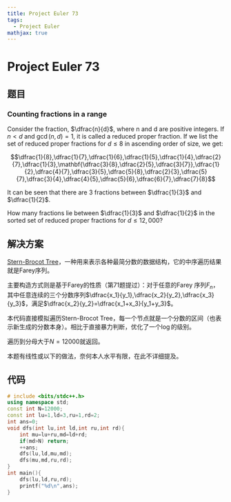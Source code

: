 ```yaml
---
title: Project Euler 73
tags:
  - Project Euler
mathjax: true
---
```

<escape><!-- more --></escape>

# Project Euler 73
## 题目
### Counting fractions in a range

Consider the fraction, $\dfrac{n}{d}$, where n and d are positive integers. If $n<d$ and $\gcd(n,d)=1$, it is called a reduced proper fraction.
If we list the set of reduced proper fractions for $d \leq 8$ in ascending order of size, we get:

$$\dfrac{1}{8},\dfrac{1}{7},\dfrac{1}{6},\dfrac{1}{5},\dfrac{1}{4},\dfrac{2}{7},\dfrac{1}{3},\mathbf{\dfrac{3}{8},\dfrac{2}{5},\dfrac{3}{7}},\dfrac{1}{2},\dfrac{4}{7},\dfrac{3}{5},\dfrac{5}{8},\dfrac{2}{3},\dfrac{5}{7},\dfrac{3}{4},\dfrac{4}{5},\dfrac{5}{6},\dfrac{6}{7},\dfrac{7}{8}$$

It can be seen that there are $3$ fractions between $\dfrac{1}{3}$ and $\dfrac{1}{2}$.

How many fractions lie between $\dfrac{1}{3}$ and $\dfrac{1}{2}$ in the sorted set of reduced proper fractions for $d \leq 12,000$?

## 解决方案

[Stern-Brocot Tree](https://en.wikipedia.org/wiki/Stern%E2%80%93Brocot_tree)，一种用来表示各种最简分数的数据结构，它的中序遍历结果就是Farey序列。

主要构造方式则是基于Farey的性质（第71题提过）：对于任意的Farey 序列$F_n$，其中任意连续的三个分数序列$\dfrac{x_1}{y_1},\dfrac{x_2}{y_2},\dfrac{x_3}{y_3}$，满足$\dfrac{x_2}{y_2}=\dfrac{x_1+x_3}{y_1+y_3}$。

本代码直接模拟遍历Stern-Brocot Tree，每一个节点就是一个分数的区间（也表示新生成的分数本身）。相比于直接暴力判断，优化了一个$\log$的级别。

遍历到分母大于$N=12000$就返回。

本题有线性或以下的做法，奈何本人水平有限，在此不详细提及。

## 代码

```C++
# include <bits/stdc++.h>
using namespace std;
const int N=12000;
const int lu=1,ld=3,ru=1,rd=2;
int ans=0;
void dfs(int lu,int ld,int ru,int rd){
    int mu=lu+ru,md=ld+rd;
    if(md>N) return;
    ++ans;
    dfs(lu,ld,mu,md);
    dfs(mu,md,ru,rd);
}
int main(){
    dfs(lu,ld,ru,rd);
    printf("%d\n",ans);
}

```